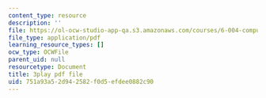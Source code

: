 ```yaml
---
content_type: resource
description: ''
file: https://ol-ocw-studio-app-qa.s3.amazonaws.com/courses/6-004-computation-structures-spring-2017/751a93a52d942582f0d5efdee0882c90_zZfr7Zqfqm4.pdf
file_type: application/pdf
learning_resource_types: []
ocw_type: OCWFile
parent_uid: null
resourcetype: Document
title: 3play pdf file
uid: 751a93a5-2d94-2582-f0d5-efdee0882c90
---
```

